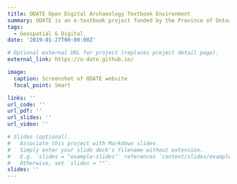 ```yaml
---
title: ODATE Open Digital Archaeology Textbook Environment
summary: ODATE is an e-textbook project funded by the Province of Ontario’s eCampus Ontario Open Content Initiative. Digital archaeology encourages innovative and critical use of open access data and the development of digital tools that facilitate linkages and analysis across varied digital sources.
tags:
  - Geospatial & Digital
date: '2019-01-27T00:00:00Z'

# Optional external URL for project (replaces project detail page).
external_link: https://o-date.github.io/

image:
  caption: Screenshot of ODATE website
  focal_point: Smart

links: ''
url_code: ''
url_pdf: ''
url_slides: ''
url_video: ''

# Slides (optional).
#   Associate this project with Markdown slides.
#   Simply enter your slide deck's filename without extension.
#   E.g. `slides = "example-slides"` references `content/slides/example-slides.md`.
#   Otherwise, set `slides = ""`.
slides: ''
---
```


